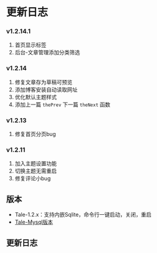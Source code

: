 # 更新日志

### v1.2.14.1
1. 首页显示标签
2. 后台-文章管理添加分类筛选


### v1.2.14

1. 修复文章存为草稿可预览
2. 添加博客安装自动读取网址
3. 优化默认主题样式
4. 添加上一篇 `thePrev` 下一篇 `theNext` 函数

### v1.2.13

1. 修复首页分页bug

### v1.2.11

1. 加入主题设置功能
2. 切换主题无需重启
3. 修复评论小bug

## 版本

- Tale-1.2.x：支持内嵌Sqlite，命令行一键启动，关闭，重启
- [Tale-Mysql版本](https://github.com/otale/tale/tree/tale-mysql)

## 更新日志


